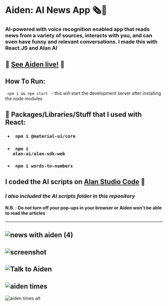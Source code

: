 # Aiden: AI News App 🗞️👾
### AI-powered with voice recognition enabled app that reads news from a variety of sources, interacts with you, and can even have funny and relevant conversations. I made this with React.JS and Alan AI

## 🤙 [See Aiden live!](https://aidenapp.netlify.app//) 🤙 

## How To Run:
<code> npm i && npm start </code> - this will start the development server after installing the node modules



## 🧤 Packages/Libraries/Stuff that I used with React:

* ### <code> npm i @material-ui/core </code>
* ### <code> npm i alan-ai/alan-sdk-web </code>
* ### <code> npm i words-to-numbers </code>

  
## I coded the AI scripts on [Alan Studio Code](https://alan.app/) 🤖
### *I also included the AI scripts folder in this repository*

#### N.B. : Do not turn off your pop-ups in your browser or Aiden won't be able to read the articles
---
![news with aiden (4)](https://user-images.githubusercontent.com/55017730/92018793-3f76e580-ed73-11ea-9a9e-4b9634002836.png)
---
![screenshot](https://user-images.githubusercontent.com/55017730/92019152-ca57e000-ed73-11ea-99d5-a37ba7587acb.png)
---

![Talk to Aiden](https://user-images.githubusercontent.com/55017730/92018891-69c8a300-ed73-11ea-9c02-068b45128216.png)
---
![aiden times](https://user-images.githubusercontent.com/55017730/92018833-50275b80-ed73-11ea-9643-2cae957b3e2c.png)
---
![aiden times alt](https://user-images.githubusercontent.com/55017730/92018940-7ea53680-ed73-11ea-92e8-56edc2856e0f.png)







